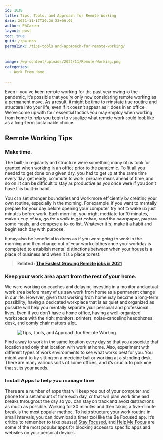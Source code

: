 ```yaml
---
id: 1038
title: Tips, Tools, and Approach for Remote Working
date: 2021-11-17T20:38:52+00:00
author: PhCareer
layout: post
toc: true
guid: /?p=1038
permalink: /tips-tools-and-approach-for-remote-working/


image: /wp-content/uploads/2021/11/Remote-Working.png
categories:
  - Work From Home
 
---
```

Even if you&#8217;ve been remote working for the past year owing to the pandemic, it&#8217;s possible that you&#8217;re only now considering remote working as a permanent move. As a result, it might be time to reinstate true routine and structure into your life, even if it doesn&#8217;t appear as it does in an office. We&#8217;ve come up with four essential tactics you may employ when working from home to help you begin to visualize what remote work could look like as a long-term sustainable choice.

 

 

## **Remote Working Tips**

 
### **Make time.**

The built-in regularity and structure were something many of us took for granted when working in an office prior to the pandemic. To fit all you needed to get done on a given day, you had to get up at the same time every day, get ready, commute to work, prepare meals ahead of time, and so on. It can be difficult to stay as productive as you once were if you don&#8217;t have this built-in habit.

You can set stronger boundaries and work more efficiently by creating your own routine, especially in the morning. For example, if you want to mentally prepare for your day before opening your computer, try not to wake up just minutes before work. Each morning, you might meditate for 10 minutes, make a cup of tea, go for a walk to get coffee, read the newspaper, prepare some meals, and compose a to-do list. Whatever it is, make it a habit and begin each day with purpose.

It may also be beneficial to dress as if you were going to work in the morning and then change out of your work clothes once your workday is completed to establish mental distinctions between when your house is a place of business and when it is a place to rest.
 

<blockquote class="wp-block-quote">
  <p>
    <strong>Related : <a href="/the-fastest-growing-remote-jobs-in-2021/">The Fastest Growing Remote jobs in 2021</a></strong>
  </p>
</blockquote>

 

### **Keep your work area apart from the rest of your home.**

We were working on couches and delaying investing in a monitor and actual work area before many of us saw work from home as a permanent change in our life. However, given that working from home may become a long-term possibility, having a dedicated workplace that is as quiet and organized as possible will help you mentally separate your personal and professional lives. Even if you don&#8217;t have a home office, having a well-organized workspace with the right monitors, printers, noise-canceling headphones, desk, and comfy chair matters a lot.
 
 
 
<figure class="wp-block-image size-full">

<img loading="lazy" width="1024" height="549" src="/wp-content/uploads/2021/11/Tips-Tools-and-Approach-for-Remote-Working.jpg" alt="Tips, Tools, and Approach for Remote Working" class="wp-image-1039" srcset="/wp-content/uploads/2021/11/Tips-Tools-and-Approach-for-Remote-Working.jpg 1024w, /wp-content/uploads/2021/11/Tips-Tools-and-Approach-for-Remote-Working-300x161.jpg 300w, /wp-content/uploads/2021/11/Tips-Tools-and-Approach-for-Remote-Working-768x412.jpg 768w" sizes="(max-width: 1024px) 100vw, 1024px" /> </figure> 

 

Find a way to work in the same location every day so that you associate that location and only that location with work at home. Also, experiment with different types of work environments to see what works best for you. You might want to try sitting on a medicine ball or working at a standing desk. There are many various sorts of home offices, and it&#8217;s crucial to pick one that suits your needs.

 
### **Install Apps to help you manage time**

There are a number of apps that will keep you out of your computer and phone for a set amount of time each day, or that will plan work time and breaks throughout the day so you can stay on track and avoid distractions as much as possible. Working for 30 minutes and then taking a five-minute break is the most popular method. To help structure your work routine in small intervals, you can download a timer tool like the Be Focused app. It&#8217;s critical to remember to take pauses[! Stay Focused](https://play.google.com/store/apps/details?id=com.stayfocused&hl=en&gl=US), and [Help Me Focus](https://play.google.com/store/apps/details?id=com.apps.dsimpletools.helpmefocus&hl=en&gl=US) are some of the most popular apps for blocking access to specific apps and websites on your personal devices.

 


  